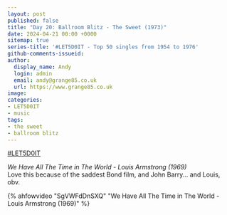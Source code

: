 ```yaml
---
layout: post
published: false
title: "Day 20: Ballroom Blitz - The Sweet (1973)"
date: 2024-04-21 00:00 +0000
sitemap: true
series-title: '#LET5D0IT - Top 50 singles from 1954 to 1976'
github-comments-issueid:
author:
  display_name: Andy
  login: admin
  email: andy@grange85.co.uk
  url: https://www.grange85.co.uk
image:
categories:
- LET5D0IT
- music
tags:
- the sweet
- ballroom blitz
---
```

[#LET5D0IT](https://bsky.app/profile/let5d0it.bsky.social)

_We Have All The Time in The World - Louis Armstrong (1969)_  
Love this because of the saddest Bond film, and John Barry... and Louis, obv.

{% ahfowvideo "SgVWFdDnSXQ" "We Have All The Time in The World - Louis Armstrong (1969)" %}
